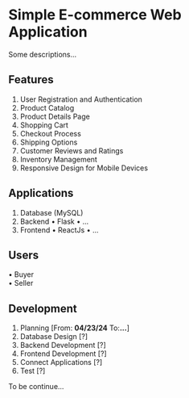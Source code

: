 # Simple E-commerce Web Application
Some descriptions...

## Features
1. User Registration and Authentication
2. Product Catalog
3. Product Details Page
4. Shopping Cart
5. Checkout Process
6. Shipping Options
7. Customer Reviews and Ratings
8. Inventory Management
9. Responsive Design for Mobile Devices

## Applications
1. Database (MySQL)
2. Backend
   • Flask
   • ...
3. Frontend
   • ReactJs
   • ...

## Users
• Buyer  
• Seller

## Development
1. Planning [From: **04/23/24** To:**...**]
2. Database Design [?]
3. Backend Development [?]
4. Frontend Development [?]
5. Connect Applications [?]
6. Test [?]

To be continue...
